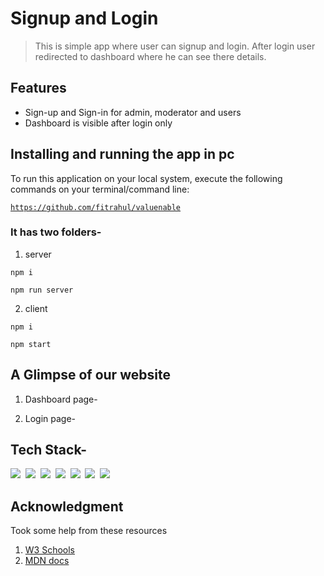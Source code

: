 # Signup and Login

> This is simple app where user can signup and login. After login user redirected to dashboard where he can see there details.

## Features

- Sign-up and Sign-in for admin, moderator and users
- Dashboard is visible after login only

## Installing and running the app in pc

<!-- <hr> -->
To run this application on your local system, execute the following commands on your terminal/command line:

<code>https://github.com/fitrahul/valuenable</code>

  ### It has two folders-
  
  1. server

  <code>npm i</code> 
  
  <code>npm run server</code> 
  
  2. client

  <code>npm i</code>

  <code>npm start</code>
  
## A Glimpse of our website

1. Dashboard page-

2. Login page-


  ## Tech Stack-

<img src="https://img.shields.io/badge/CSS3-1572B6?&style=for-the-badge&logo=css3&logoColor=white" />&nbsp;&nbsp;<img src="https://img.shields.io/badge/JavaScript-F7DF1E?style=for-the-badge&logo=javascript&logoColor=black" />&nbsp;&nbsp;<img src="https://img.shields.io/badge/Node.js-339933?style=for-the-badge&logo=nodedotjs&logoColor=white" />&nbsp;&nbsp;<img src="https://img.shields.io/badge/Express.js-000000?style=for-the-badge&logo=express&logoColor=white" />&nbsp;&nbsp;<img src="https://img.shields.io/badge/MongoDB-4EA94B?style=for-the-badge&logo=mongodb&logoColor=white" />&nbsp;&nbsp;<img src="https://img.shields.io/badge/npm-CB3837?style=for-the-badge&logo=npm&logoColor=white" />&nbsp;&nbsp;<img src="https://img.shields.io/badge/React-20232A?style=for-the-badge&logo=react&logoColor=61DAFB" />&nbsp;&nbsp;


## Acknowledgment
Took some help from these resources 
1) [W3 Schools](https://www.w3schools.com)
2) [MDN docs](https://developer.mozilla.org/en-US/)

